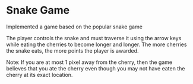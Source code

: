 # Snake Game
Implemented a game based on the popular snake game

The player controls the snake and must traverse it using the arrow keys while eating the cherries to become longer and longer.
The more cherries the snake eats, the more points the player is awarded.

Note: If you are at most 1 pixel away from the cherry, then the game believes that you ate the cherry even though you may not have eaten the cherry at its exact location.
